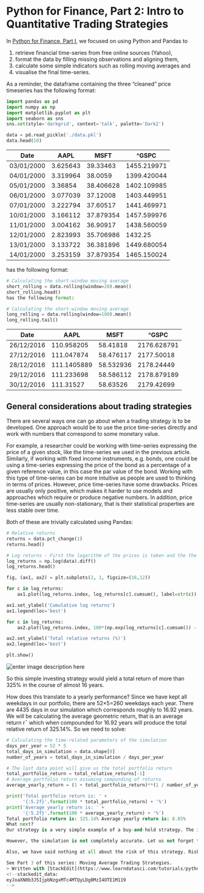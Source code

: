 
# Python for Finance, Part 2: Intro to Quantitative Trading Strategies

In  [Python for Finance, Part I](http://www.learndatasci.com/python-finance-part-yahoo-finance-api-pandas-matplotlib/), we focused on using Python and Pandas to

1.  retrieve financial time-series from free online sources (Yahoo),
2.  format the data by filling missing observations and aligning them,
3.  calculate some simple indicators such as rolling moving averages and
4.  visualise the final time-series.

As a reminder, the dataframe containing the three “cleaned” price timeseries has the following format:
```py
import pandas as pd
import numpy as np
import matplotlib.pyplot as plt
import seaborn as sns
sns.set(style='darkgrid', context='talk', palette='Dark2')

data = pd.read_pickle('./data.pkl')
data.head(10)
```
| Date |AAPL |MSFT |^GSPC |
|-----|-----|-----|-----|
| 03/01/2000 |3.625643 |39.33463 |1455.219971 |
| 04/01/2000 |3.319964 |38.0059 |1399.420044 |
| 05/01/2000 |3.36854 |38.406628 |1402.109985 |
| 06/01/2000 |3.077039 |37.12008 |1403.449951 |
| 07/01/2000 |3.222794 |37.60517 |1441.469971 |
| 10/01/2000 |3.166112 |37.879354 |1457.599976 |
| 11/01/2000 |3.004162 |36.90917 |1438.560059 |
| 12/01/2000 |2.823993 |35.706986 |1432.25 |
| 13/01/2000 |3.133722 |36.381896 |1449.680054 |
| 14/01/2000 |3.253159 |37.879354 |1465.150024 |

has the following format:
```py
# Calculating the short-window moving average
short_rolling = data.rolling(window=20).mean()
short_rolling.head()
has the following format:
```
```py
# Calculating the short-window moving average
long_rolling = data.rolling(window=100).mean()
long_rolling.tail()
```
| Date |AAPL |MSFT |^GSPC |
|-----|-----|-----|-----|
| 26/12/2016 |110.958205 |58.41818 |2176.628791 |
| 27/12/2016 |111.047874 |58.476117 |2177.50018 |
| 28/12/2016 |111.1405889 |58.532936 |2178.24449 |
| 29/12/2016 |111.233698 |58.586112 |2178.879189 |
| 30/12/2016 |111.31527 |58.63526 |2179.42699 |

## General considerations about trading strategies

There are several ways one can go about when a trading strategy is to be developed. One approach would be to use the price time-series directly and work with numbers that correspond to some monetary value.

For example, a researcher could be working with time-series expressing the price of a given stock, like the time-series we used in the previous article. Similarly, if working with fixed income instruments, e.g. bonds, one could be using a time-series expressing the price of the bond as a percentage of a given reference value, in this case the par value of the bond. Working with this type of time-series can be more intuitive as people are used to thinking in terms of prices. However, price time-series have some drawbacks. Prices are usually only positive, which makes it harder to use models and approaches which require or produce negative numbers. In addition, price time-series are usually non-stationary, that is their statistical properties are less stable over time.


Both of these are trivially calculated using Pandas:
```py
# Relative returns 
returns = data.pct_change(1) 
returns.head()
```
```py
# Log returns - First the logarithm of the prices is taken and the the difference of consecutive (log) observations
log_returns = np.log(data).diff()
log_returns.head()
```
```py
fig, (ax1, ax2) = plt.subplots(2, 1, figsize=(16,12))

for c in log_returns:
    ax1.plot(log_returns.index, log_returns[c].cumsum(), label=str(c))

ax1.set_ylabel('Cumulative log returns')
ax1.legend(loc='best')

for c in log_returns:
    ax2.plot(log_returns.index, 100*(np.exp(log_returns[c].cumsum()) - 1), label=str(c))

ax2.set_ylabel('Total relative returns (%)')
ax2.legend(loc='best')

plt.show()
```
![enter image description here](https://storage.googleapis.com/lds-media/images/aapl_msft_gspc_returns.width-1200.png)

So this simple investing strategy would yield a total return of more than 325% in the course of almost 16 years.

How does this translate to a yearly performance? Since we have kept all weekdays in our portfolio, there are 52×5=260 weekdays each year. There are 4435 days in our simulation which corresponds roughly to 16.92 years. We will be calculating the average geometric return, that is an average return r¯ which when compounded for 16.92 years will produce the total relative return of 325.14%. So we need to solve:

```py
# Calculating the time-related parameters of the simulation
days_per_year = 52 * 5
total_days_in_simulation = data.shape[0]
number_of_years = total_days_in_simulation / days_per_year

# The last data point will give us the total portfolio return
total_portfolio_return = total_relative_returns[-1]
# Average portfolio return assuming compunding of returns
average_yearly_return = (1 + total_portfolio_return)**(1 / number_of_years) - 1

print('Total portfolio return is: ' +
      '{:5.2f}'.format(100 * total_portfolio_return) + '%')
print('Average yearly return is: ' +
      '{:5.2f}'.format(100 * average_yearly_return) + '%')
Total portfolio return is: 325.14% Average yearly return is: 8.85%
What next?
Our strategy is a very simple example of a buy-and-hold strategy. The investor simply splits up the available funds in the three assets and keeps the same position throughout the period under investigation. Although simple, the strategy does produce a healthy 8.85% per year.

However, the simulation is not completely accurate. Let us not forget that we have used ALL weekdays in our example, but we do know that on some days the markets are not trading. This will not affect the strategy we presented as the returns on the days the markets are closed are 0, but it may potentially affect other types of strategies. Furthermore, the weights here are constant over time. Ideally, we would like weights that change over time so that we can take advantage of price swings and other market events.

Also, we have said nothing at all about the risk of this strategy. Risk is the most important consideration in any investment strategy and is closely related to the expected returns. In what follows, we will start designing a more complex strategy, the weights of which will not be constant over time. At the same time we will start looking into the risk of the strategy and present appropriate metrics to measure it. Finally, we will look into the issue of optimizing the strategy parameters and how this can improve our return to risk profile.

See Part 3 of this series: Moving Average Trading Strategies.
> Written with [StackEdit](https://www.learndatasci.com/tutorials/python-finance-part-2-intro-quantitative-trading-strategies/).
<!--stackedit_data:
eyJoaXN0b3J5IjpbNzgxMTc4MTQyLDg0MzI4OTE1M119
-->